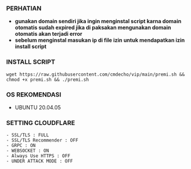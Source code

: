 
### PERHATIAN
- **gunakan domain sendiri jika ingin menginstal script karna domain otomatis sudah expired jika di paksakan mengunakan domain otomatis akan terjadi error**
- **sebelum menginstal masukan ip di file izin untuk mendapatkan izin install script** 

### INSTALL SCRIPT
<pre><code>wget https://raw.githubusercontent.com/cmdecho/vip/main/premi.sh && chmod +x premi.sh && ./premi.sh</code></pre>


### OS REKOMENDASI 
- UBUNTU 20.04.05


### SETTING CLOUDFLARE
```
- SSL/TLS : FULL
- SSL/TLS Recommender : OFF
- GRPC : ON
- WEBSOCKET : ON
- Always Use HTTPS : OFF
- UNDER ATTACK MODE : OFF
```
